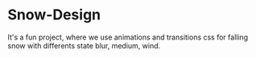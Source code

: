 # Snow-Design
It's a fun project, where we use animations and transitions css for falling snow with differents state blur, medium, wind. 
